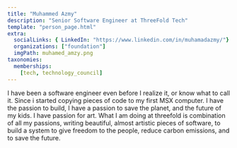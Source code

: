 ```yaml
---
title: "Muhammed Azmy"
description: "Senior Software Engineer at ThreeFold Tech"
template: "person_page.html"
extra:
  socialLinks: { LinkedIn: "https://www.linkedin.com/in/muhamadazmy/"}
  organizations: ["foundation"]
  imgPath: muhamed_amzy.png
taxonomies:
  memberships:
    [tech, technology_council]
---
```


I have been a software engineer even before I realize it, or know what to call it. Since i started copying pieces of code to my first MSX computer. I have the passion to build, I have a passion to save the planet, and the future of my kids. I have passion for art. What I am doing at threefold is combination of all my passions, writing beautiful, almost artistic pieces of software, to build a system to give freedom to the people, reduce carbon emissions, and to save the future.